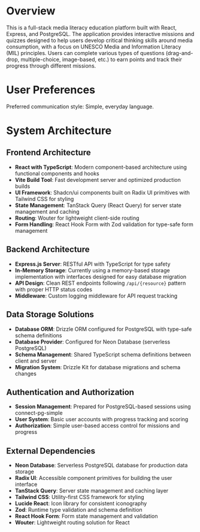 # Overview

This is a full-stack media literacy education platform built with React, Express, and PostgreSQL. The application provides interactive missions and quizzes designed to help users develop critical thinking skills around media consumption, with a focus on UNESCO Media and Information Literacy (MIL) principles. Users can complete various types of questions (drag-and-drop, multiple-choice, image-based, etc.) to earn points and track their progress through different missions.

# User Preferences

Preferred communication style: Simple, everyday language.

# System Architecture

## Frontend Architecture
- **React with TypeScript**: Modern component-based architecture using functional components and hooks
- **Vite Build Tool**: Fast development server and optimized production builds
- **UI Framework**: Shadcn/ui components built on Radix UI primitives with Tailwind CSS for styling
- **State Management**: TanStack Query (React Query) for server state management and caching
- **Routing**: Wouter for lightweight client-side routing
- **Form Handling**: React Hook Form with Zod validation for type-safe form management

## Backend Architecture
- **Express.js Server**: RESTful API with TypeScript for type safety
- **In-Memory Storage**: Currently using a memory-based storage implementation with interfaces designed for easy database migration
- **API Design**: Clean REST endpoints following `/api/{resource}` pattern with proper HTTP status codes
- **Middleware**: Custom logging middleware for API request tracking

## Data Storage Solutions
- **Database ORM**: Drizzle ORM configured for PostgreSQL with type-safe schema definitions
- **Database Provider**: Configured for Neon Database (serverless PostgreSQL)
- **Schema Management**: Shared TypeScript schema definitions between client and server
- **Migration System**: Drizzle Kit for database migrations and schema changes

## Authentication and Authorization
- **Session Management**: Prepared for PostgreSQL-based sessions using connect-pg-simple
- **User System**: Basic user accounts with progress tracking and scoring
- **Authorization**: Simple user-based access control for missions and progress

## External Dependencies
- **Neon Database**: Serverless PostgreSQL database for production data storage
- **Radix UI**: Accessible component primitives for building the user interface
- **TanStack Query**: Server state management and caching layer
- **Tailwind CSS**: Utility-first CSS framework for styling
- **Lucide React**: Icon library for consistent iconography
- **Zod**: Runtime type validation and schema definition
- **React Hook Form**: Form state management and validation
- **Wouter**: Lightweight routing solution for React